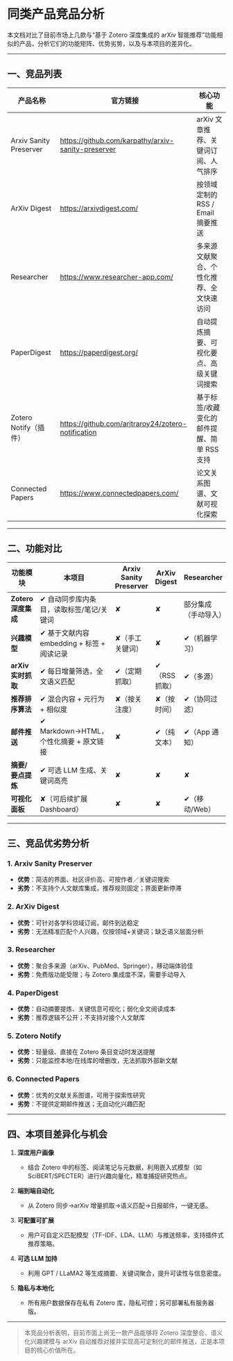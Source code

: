 # 同类产品竞品分析

本文档对比了目前市场上几款与“基于 Zotero 深度集成的 arXiv 智能推荐”功能相似的产品，分析它们的功能矩阵、优势劣势，以及与本项目的差异化。

---

## 一、竞品列表

| 产品名称                     | 官方链接                                              | 核心功能                                                         |
|------------------------------|-------------------------------------------------------|------------------------------------------------------------------|
| Arxiv Sanity Preserver       | https://github.com/karpathy/arxiv-sanity-preserver                          | arXiv 文章推荐、关键词订阅、人气排序                              |
| ArXiv Digest                 | https://arxivdigest.com/                              | 按领域定制的 RSS / Email 摘要推送                                 |
| Researcher                   | https://www.researcher-app.com/                       | 多来源文献聚合、个性化推荐、全文快速访问                          |
| PaperDigest                  | https://paperdigest.org/                              | 自动提炼摘要、可视化要点、高级关键词搜索                          |
| Zotero Notify（插件）        | https://github.com/aritraroy24/zotero-notification             | 基于标签/收藏变化的邮件提醒、简单 RSS 支持                        |
| Connected Papers             | https://www.connectedpapers.com/                      | 论文关系图谱、文献可视化探索                                      |

---

## 二、功能对比

| 功能模块             | 本项目                                         | Arxiv Sanity Preserver | ArXiv Digest | Researcher     | PaperDigest     | Zotero Notify | Connected Papers |
|----------------------|------------------------------------------------|-------------------------|--------------|----------------|-----------------|---------------|------------------|
| **Zotero 深度集成**  | ✔ 自动同步库内条目，读取标签/笔记/关键词         | ✘                       | ✘            | 部分集成（手动导入） | ✘               | ✔（简单）     | ✘                |
| **兴趣模型**         | ✔ 基于文献内容 embedding + 标签 + 阅读记录      | ✘（手工关键词）         | ✘            | ✔（机器学习）  | ✘               | ✘             | ✘                |
| **arXiv 实时抓取**   | ✔ 每日增量筛选，全文语义匹配                    | ✔（定期抓取）           | ✔（RSS 抓取）| ✔（多源）      | ✘               | ✘             | ✘                |
| **推荐排序算法**     | ✔ 混合内容 + 元行为 + 相似度                    | ✘（按关注度）           | ✘（按时间）  | ✔（协同过滤）  | ✘               | ✘             | ✘                |
| **邮件推送**         | ✔ Markdown→HTML，个性化摘要 + 原文链接           | ✘                       | ✔（纯文本）  | ✔（App 通知）  | ✘               | ✔（固定格式） | ✘                |
| **摘要/要点提炼**     | ✔ 可选 LLM 生成、关键词高亮                     | ✘                       | ✘            | ✘              | ✔（自动提炼）   | ✘             | ✘                |
| **可视化面板**       | ✘（可后续扩展 Dashboard）                       | ✘                       | ✘            | ✔（移动/Web）  | ✔（图形要点）   | ✘             | ✔（关系图谱）    |

---

## 三、竞品优劣势分析

### 1. Arxiv Sanity Preserver
- **优势**：简洁的界面、社区评价高、可按作者／关键词搜索  
- **劣势**：不支持个人文献库集成，推荐规则固定；界面更新停滞  

### 2. ArXiv Digest
- **优势**：可针对各学科领域订阅，邮件到达稳定  
- **劣势**：无法精准匹配个人兴趣，仅按领域+关键词；缺乏语义层面分析  

### 3. Researcher
- **优势**：聚合多来源（arXiv、PubMed、Springer），移动端体验佳  
- **劣势**：免费版功能受限；与 Zotero 集成度不深，需要手动导入  

### 4. PaperDigest
- **优势**：自动摘要提炼、关键信息可视化；弱化全文阅读成本  
- **劣势**：推荐逻辑不公开；不支持对接个人文献库  

### 5. Zotero Notify
- **优势**：轻量级、直接在 Zotero 条目变动时发送提醒  
- **劣势**：只能监控本地/在线库的增删改，无法抓取外部新文献  

### 6. Connected Papers
- **优势**：优秀的文献关系图谱，可用于探索性研究  
- **劣势**：不提供定期邮件推送；无自动化兴趣匹配  

---

## 四、本项目差异化与机会

1. **深度用户画像**  
   - 结合 Zotero 中的标签、阅读笔记与元数据，利用嵌入式模型（如 SciBERT/SPECTER）进行兴趣向量化，精准捕捉研究热点。  

2. **端到端自动化**  
   - 从 Zotero 同步→arXiv 增量抓取→语义匹配→日报邮件，一键无感。  

3. **可配置可扩展**  
   - 用户可自定义匹配模型（TF-IDF、LDA、LLM）与推送频率，支持插件式推荐策略。  

4. **可选 LLM 加持**  
   - 利用 GPT / LLaMA2 等生成摘要、关键词聚合，提升可读性与信息密度。  

5. **隐私与本地化**  
   - 所有用户数据保存在私有 Zotero 库，隐私可控；另可部署私有服务器版。  

---

> 本竞品分析表明，目前市面上尚无一款产品能够将 Zotero 深度整合、语义化兴趣建模与 arXiv 自动推荐对接并实现高可定制化的邮件推送，正是本项目的核心价值所在。  
